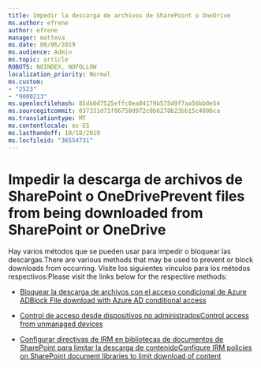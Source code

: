 ```yaml
---
title: Impedir la descarga de archivos de SharePoint o OneDrive
ms.author: efrene
author: efrene
manager: matteva
ms.date: 08/06/2019
ms.audience: Admin
ms.topic: article
ROBOTS: NOINDEX, NOFOLLOW
localization_priority: Normal
ms.custom:
- "2523"
- "9000213"
ms.openlocfilehash: 85db8d7525effc0ea84179b575d9f7aa56bb0e54
ms.sourcegitcommit: 037331d71f06750d972c0b6278b23bb15c4806ca
ms.translationtype: MT
ms.contentlocale: es-ES
ms.lasthandoff: 10/18/2019
ms.locfileid: "36554731"
---
```

# <a name="prevent-files-from-being-downloaded-from-sharepoint-or-onedrive"></a><span data-ttu-id="0f9e8-102">Impedir la descarga de archivos de SharePoint o OneDrive</span><span class="sxs-lookup"><span data-stu-id="0f9e8-102">Prevent files from being downloaded from SharePoint or OneDrive</span></span>

<span data-ttu-id="0f9e8-103">Hay varios métodos que se pueden usar para impedir o bloquear las descargas.</span><span class="sxs-lookup"><span data-stu-id="0f9e8-103">There are various methods that may be used to prevent or block downloads from occurring.</span></span> <span data-ttu-id="0f9e8-104">Visite los siguientes vínculos para los métodos respectivos:</span><span class="sxs-lookup"><span data-stu-id="0f9e8-104">Please visit the links below for the respective methods:</span></span>

- [<span data-ttu-id="0f9e8-105">Bloquear la descarga de archivos con el acceso condicional de Azure AD</span><span class="sxs-lookup"><span data-stu-id="0f9e8-105">Block File download with Azure AD conditional access</span></span>](https://docs.microsoft.com/cloud-app-security/use-case-proxy-block-session-aad#create-a-block-download-policy-for-unmanaged-devices)

- [<span data-ttu-id="0f9e8-106">Control de acceso desde dispositivos no administrados</span><span class="sxs-lookup"><span data-stu-id="0f9e8-106">Control access from unmanaged devices</span></span>](https://docs.microsoft.com/sharepoint/control-access-from-unmanaged-devices)

- [<span data-ttu-id="0f9e8-107">Configurar directivas de IRM en bibliotecas de documentos de SharePoint para limitar la descarga de contenido</span><span class="sxs-lookup"><span data-stu-id="0f9e8-107">Configure IRM policies on SharePoint document libraries to limit download of content</span></span>](https://docs.microsoft.com/office365/securitycompliance/set-up-irm-in-sp-admin-center)
